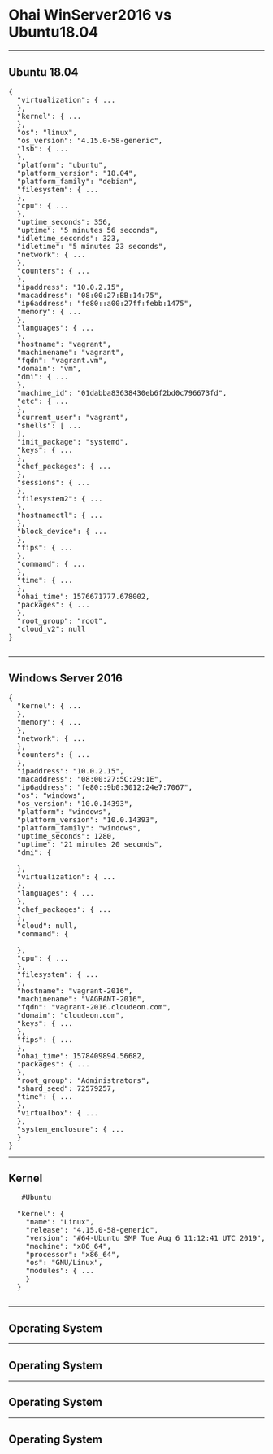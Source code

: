 # Ohai WinServer2016 vs Ubuntu18.04

----------------------------------------------------------------------------------------------------------------------------------------
## Ubuntu 18.04                                                        
<pre>
{                                                                        
  "virtualization": { ...                                                   
  },
  "kernel": { ...
  },
  "os": "linux",
  "os_version": "4.15.0-58-generic",
  "lsb": { ...
  },
  "platform": "ubuntu",
  "platform_version": "18.04",
  "platform_family": "debian",
  "filesystem": { ...
  },
  "cpu": { ...
  },
  "uptime_seconds": 356,
  "uptime": "5 minutes 56 seconds",
  "idletime_seconds": 323,
  "idletime": "5 minutes 23 seconds",
  "network": { ...
  },
  "counters": { ...
  },
  "ipaddress": "10.0.2.15",
  "macaddress": "08:00:27:BB:14:75",
  "ip6address": "fe80::a00:27ff:febb:1475",
  "memory": { ...
  },
  "languages": { ...
  },
  "hostname": "vagrant",
  "machinename": "vagrant",
  "fqdn": "vagrant.vm",
  "domain": "vm",
  "dmi": { ...
  },
  "machine_id": "01dabba83638430eb6f2bd0c796673fd",
  "etc": { ...
  },
  "current_user": "vagrant",
  "shells": [ ...
  ],
  "init_package": "systemd",
  "keys": { ...
  },
  "chef_packages": { ...
  },
  "sessions": { ...
  },
  "filesystem2": { ...
  },
  "hostnamectl": { ...
  },
  "block_device": { ...
  },
  "fips": { ...
  },
  "command": { ...
  },
  "time": { ...
  },
  "ohai_time": 1576671777.678002,
  "packages": { ...
  },
  "root_group": "root",
  "cloud_v2": null
}

</pre>
----------------------------------------------------------------------------------------------------------------------------------------

## Windows Server 2016

<pre>
{
  "kernel": { ...
  },
  "memory": { ...
  },
  "network": { ...
  },
  "counters": { ...
  },
  "ipaddress": "10.0.2.15",
  "macaddress": "08:00:27:5C:29:1E",
  "ip6address": "fe80::9b0:3012:24e7:7067",
  "os": "windows",
  "os_version": "10.0.14393",
  "platform": "windows",
  "platform_version": "10.0.14393",
  "platform_family": "windows",
  "uptime_seconds": 1280,
  "uptime": "21 minutes 20 seconds",
  "dmi": {

  },
  "virtualization": { ...
  },
  "languages": { ...
  },
  "chef_packages": { ...
  },
  "cloud": null,
  "command": {

  },
  "cpu": { ...
  },
  "filesystem": { ...
  },
  "hostname": "vagrant-2016",
  "machinename": "VAGRANT-2016",
  "fqdn": "vagrant-2016.cloudeon.com",
  "domain": "cloudeon.com",
  "keys": { ...
  },
  "fips": { ...
  },
  "ohai_time": 1578409894.56682,
  "packages": { ...
  },
  "root_group": "Administrators",
  "shard_seed": 72579257,
  "time": { ...
  },
  "virtualbox": { ...
  },
  "system_enclosure": { ...
  }
}
</pre>

----------------------------------------------------------------------------------------------------------------------------------------
 ## Kernel
 <pre>
   #Ubuntu 
 
  "kernel": {
    "name": "Linux",
    "release": "4.15.0-58-generic",                                 
    "version": "#64-Ubuntu SMP Tue Aug 6 11:12:41 UTC 2019", 
    "machine": "x86_64",
    "processor": "x86_64",
    "os": "GNU/Linux",
    "modules": { ...
    }
  }
 </pre>
 ----------------------------------------------------------------------------------------------------------------------------------------
 ## Operating System
 ----------------------------------------------------------------------------------------------------------------------------------------
 ## Operating System
 ----------------------------------------------------------------------------------------------------------------------------------------
 ## Operating System
 ----------------------------------------------------------------------------------------------------------------------------------------
 ## Operating System



